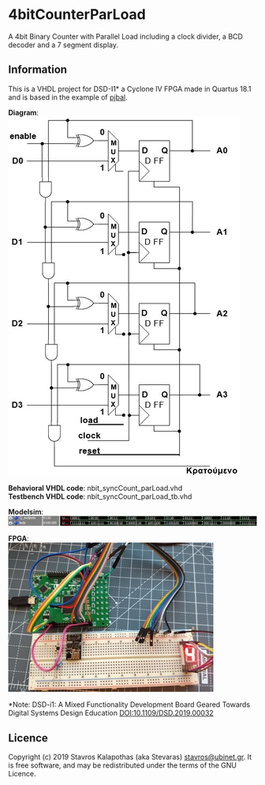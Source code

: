 # 4bitCounterParLoad

A 4bit Binary Counter with Parallel Load including a clock divider, a BCD decoder and a 7 segment display.

## Information

This is a VHDL project for DSD-I1* a Cyclone IV FPGA made in Quartus 18.1 and is based in the example of [pjbal](https://github.com/pjbal/DSD_LAB4).

**Diagram**:  
![Diagram](./4bitCounterParLoad.jpg)

**Behavioral VHDL code**: nbit_syncCount_parLoad.vhd  
**Testbench VHDL code**: nbit_syncCount_parLoad_tb.vhd  

**Modelsim**:  
![Modelsim](./4bitCounterParLoad_modelsim.jpg)

**FPGA**:  
![FPGA](./4bitCounterParLoad_fpga.jpg)

*Note: DSD-i1: A Mixed Functionality Development Board Geared Towards Digital Systems Design Education [DOI:10.1109/DSD.2019.00032](https://www.researchgate.net/deref/http%3A%2F%2Fdx.doi.org%2F10.1109%2FDSD.2019.00032?_sg%5B0%5D=v-cnN-1Q246lx6ZElyyd_L2GLjVH2cDblXKnupqF6zBTWGsRmigTw_ho2UEIExompd-pfg1aXKe2HxtKhm8yTj_qKA.RFCrYuolSv1xRRtksL0NU8xa-sfrV6ZTsQm8Z6Ge2xh6ypvMKM0sHAtBECzdcRJoFOjJpYWyh5DrIrnMCZrsYA)

## Licence

Copyright (c) 2019 Stavros Kalapothas (aka Stevaras) <stavros@ubinet.gr>.
It is free software, and may be redistributed under the terms of the GNU Licence.